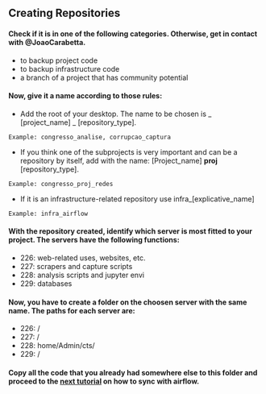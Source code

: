 ## Creating Repositories

#### Check if it is in one of the following categories. Otherwise, get in contact with @JoaoCarabetta.
- to backup project code
- to backup infrastructure code
- a branch of a project that has community potential

#### Now, give it a name according to those rules:

- Add the root of your desktop. The name to be chosen is _ [project_name] _ [repository_type].
```
Example: congresso_analise, corrupcao_captura
```
- If you think one of the subprojects is very important and can be a repository by itself, add with the name:
[Project_name] __proj__ [repository_type].
```
Example: congresso_proj_redes
```

- If it is an infrastructure-related repository use infra_[explicative_name]
```
Example: infra_airflow
```
#### With the repository created, identify which server is most fitted to your project. The servers have the following functions:

- 226: web-related uses, websites, etc.
- 227: scrapers and capture scripts
- 228: analysis scripts and jupyter envi
- 229: databases

#### Now, you have to create a folder on the choosen server with the same name. The paths for each server are:

- 226: /
- 227: /
- 228: home/Admin/cts/
- 229: /

#### Copy all the code that you already had somewhere else to this folder and proceed to the [next tutorial](https://github.com/CTS-FGV/geral/blob/master/tutoriais/Como%20automatizar%20o%20GitHub%20via%20SSH.md) on how to sync with airflow.
